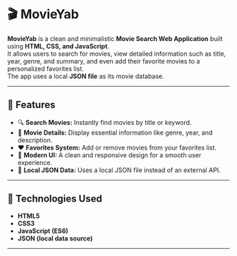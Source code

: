 # 🎬 MovieYab

**MovieYab** is a clean and minimalistic **Movie Search Web Application** built using **HTML, CSS, and JavaScript**.  
It allows users to search for movies, view detailed information such as title, year, genre, and summary, and even add their favorite movies to a personalized favorites list.  
The app uses a local **JSON file** as its movie database.

---

## 🚀 Features

- 🔍 **Search Movies:** Instantly find movies by title or keyword.  
- 🧾 **Movie Details:** Display essential information like genre, year, and description.  
- ❤️ **Favorites System:** Add or remove movies from your favorites list.  
- 🎨 **Modern UI:** A clean and responsive design for a smooth user experience.  
- 💾 **Local JSON Data:** Uses a local JSON file instead of an external API.

---

## 🧰 Technologies Used

- **HTML5**  
- **CSS3**  
- **JavaScript (ES6)**  
- **JSON (local data source)**

---

